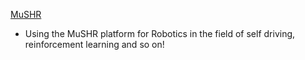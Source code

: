[MuSHR](https://mushr.io/)

- Using the MuSHR platform for Robotics in the field of self driving, reinforcement learning and so on!
